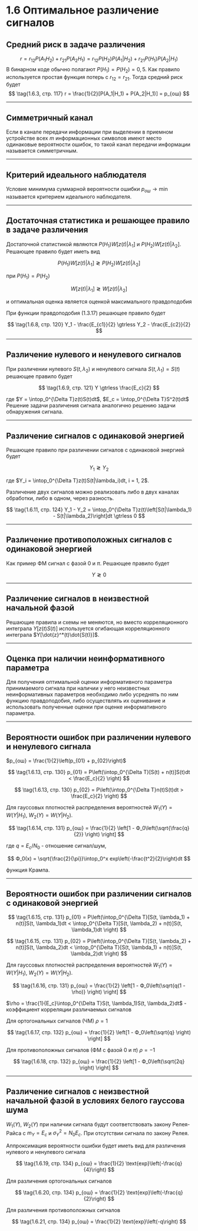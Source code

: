 # 1.6 Оптимальное различение сигналов

## Средний риск в задаче различения
$$ \tag{1.6.2, стр. 116}
    r = r_{12}P(A_1H_2) + r_{21}P(A_2H_1) = r_{12}P(H_2)P(A_1|H_2) + r_{21}P(H_1)P(A_2|H_1)
$$
В бинарном коде обычно полагают $P(H_1) = P(H_2) = 0,5$. Как правило используется простая функция потерь с $r_{12} = r_{21}$. Тогда средний риск будет
$$ \tag{1.6.3, стр. 117}
    r = \frac{1}{2}[P(A_1|H_1) + P(A_2|H_1)] = p_{ош}
$$

---

## Симметричный канал
Если в канале передачи информации при выделении в приемном устройстве всех $m$ информационных символов имеют место одинаковые вероятности ошибок, то такой канал передачи информации называется симметричным.

---

## Критерий идеального наблюдателя
Условие минимума суммарной вероятности ошибки $p_{ош} \to \text{min}$ называется критерием идеального наблюдателя.

---

## Достаточная статистика и решающее правило в задаче различения
Достаточной статистикой являются $P(H_1)W[z(t)|\lambda_1]$ и $P(H_2)W[z(t)|\lambda_2]$. Решающее правило будет иметь вид

$$ \tag{1.6.4, стр. 118}
    P(H_1)W[z(t)|\lambda_1] \gtrless P(H_2)W[z(t)|\lambda_2]
$$

при $P(H_1) = P(H_2)$

$$ \tag{1.6.6, стр. 119}
    W[z(t)|\lambda_1] \gtrless W[z(t)|\lambda_2]
$$

и оптимальная оценка является оценкой максимального правдоподобия

При функции правдоподобия $(1.3.17)$ решающее правило будет

$$ \tag{1.6.8, стр. 120}
    Y_1 - \frac{E_{c1}}{2} \gtrless Y_2 - \frac{E_{c2}}{2}
$$

---

## Различение нулевого и ненулевого сигналов
При различении нулевого $S(t, \lambda_2)$ и ненулевого сигнала $S(t, \lambda_1) = S(t)$ решающее правило будет

$$ \tag{1.6.9, стр. 121}
    Y \gtrless \frac{E_c}{2}
$$

где $Y = \intop_0^{\Delta T}z(t)S(t)dt$, $E_c = \intop_0^{\Delta T}S^2(t)dt$
Решение задачи различения сигнала аналогично решению задачи обнаружения сигнала.

---

## Различение сигналов с одинаковой энергией
Решающее правило при различении сигналов с одинаковой энергией будет

$$ \tag{1.6.10, стр. 123}
    Y_1 \gtrless Y_2
$$

где $Y_i = \intop_0^{\Delta T}z(t)S(t|\lambda_i)dt, i = 1, 2$.

Различение двух сигналов можно реализовать либо в двух каналах обработки, либо в одном, через разность.

$$ \tag{1.6.11, стр. 124}
    Y_1 - Y_2 = \intop_0^{\Delta T}z(t)\left[S(t|\lambda_1) - S(t|\lambda_2)\right]dt \gtrless 0
$$

---

## Различение противоположных сигналов с одинаковой энергией
Как пример ФМ сигнал с фазой $0$ и $\pi$.
Решающее правило будет

$$ \tag{1.6.12, стр. 125}
    Y \gtrless 0
$$

---

## Различение сигналов в неизвестной начальной фазой
Решающие правила и схемы не меняются, но вместо корреляционного интеграла $Y[z(t)S(t)]$ используется огибающая корреляционного интеграла $Y[\dot{z}^*(t)\dot{S(t)}]$.

---

## Оценка при наличии неинформативного параметра
Для получения оптимальной оценки информативного параметра принимаемого сигнала при наличии у него неизвестных неинформативных параметров необходимо либо усреднять по ним функцию правдоподобия, либо осуществлять их оценивание и использовать полученные оценки при оценке информативного параметра.

---

## Вероятности ошибок при различении нулевого и ненулевого сигнала
$p_{ош} = \frac{1}{2}\left(p_{01} + p_{02}\right)$

$$ \tag{1.6.13, стр. 130}
    p_{01} = P\left(\intop_0^{\Delta T}[S(t) + n(t)]S(t)dt < \frac{E_c}{2} \right)
$$

$$ \tag{1.6.13, стр. 130}
    p_{02} = P\left(\intop_0^{\Delta T}n(t)S(t)dt > \frac{E_c}{2} \right)
$$

Для гауссовых плотностей распределения вероятностей $W_1(Y) = W(Y|H_1)$, $W_2(Y) = W(Y|H_2)$.

$$ \tag{1.6.14, стр. 131}
    p_{ош} = \frac{1}{2} \left[1 - Ф_0\left(\sqrt{\frac{q}{2}} \right) \right]
$$

где $q = E_c/N_0$ - отношение сигнал/шум,

$$
    Ф_0(x) = \sqrt{\frac{2}{\pi}}\intop_0^x exp\left(-\frac{t^2}{2}\right)dt
$$

функция Крампа.

---

## Вероятности ошибок при различении сигналов с одинаковой энергией

$$ \tag{1.6.15, стр. 131}
    p_{01} = P\left(\intop_0^{\Delta T}[S(t, \lambda_1) + n(t)]S(t, \lambda_1)dt < \intop_0^{\Delta T}[S(t, \lambda_2) + n(t)]S(t, \lambda_1)dt \right)
$$

$$ \tag{1.6.15, стр. 131}
    p_{02} = P\left(\intop_0^{\Delta T}[S(t, \lambda_2) + n(t)]S(t, \lambda_2)dt < \intop_0^{\Delta T}[S(t, \lambda_1) + n(t)]S(t, \lambda_2)dt \right)
$$

Для гауссовых плотностей распределения вероятностей $W_1(Y) = W(Y|H_1)$, $W_2(Y) = W(Y|H_2)$.

$$ \tag{1.6.16, стр. 131}
    p_{ош} = \frac{1}{2} \left[1 - Ф_0\left(\sqrt{q(1 - \rho)} \right) \right]
$$

$\rho = \frac{1}{E_c}\intop_0^{\Delta T}S(t, \lambda_1)S(t, \lambda_2)dt$ - коэффициент корреляции различаемых сигналов

Для ортогональных сигналов (ЧМ) $\rho = 1$

$$ \tag{1.6.17, стр. 132}
    p_{ош} = \frac{1}{2} \left[1 - Ф_0\left(\sqrt{q} \right) \right]
$$

Для противоположных сигналов (ФМ с фазой $0$ и $\pi$) $\rho = -1$

$$ \tag{1.6.18, стр. 132}
    p_{ош} = \frac{1}{2} \left[1 - Ф_0\left(\sqrt{2q} \right) \right]
$$

---

## Различение сигналов с неизвестной начальной фазой в условиях белого гауссова шума
$W_1(Y)$, $W_2(Y)$ при наличии сигнала будут соответствовать закону Релея-Райса с $m_Y = E_c$ и $\sigma_Y^2 = N_0E_c$. При отсутствии сигнала по закону Релея.

Аппроксимация вероятности ошибки будет иметь вид для различения нулевого и ненулевого сигнала

$$ \tag{1.6.19, стр. 134}
    p_{ош} = \frac{1}{2} \text{exp}\left(-\frac{q}{4}\right)
$$

Для различения ортогональных сигналов

$$ \tag{1.6.20, стр. 134}
    p_{ош} = \frac{1}{2} \text{exp}\left(-\frac{q}{2}\right)
$$

Для различения противоположных сигналов

$$ \tag{1.6.21, стр. 134}
    p_{ош} = \frac{1}{2} \text{exp}\left(-q\right)
$$
